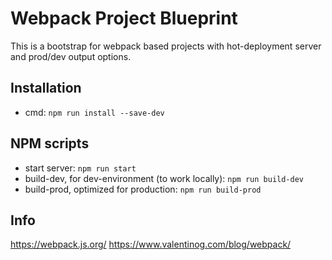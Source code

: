 # Webpack Project Blueprint
This is a bootstrap for webpack based projects with hot-deployment server and prod/dev output options.

## Installation
- cmd: `npm run install --save-dev`

## NPM scripts
- start server: `npm run start`
- build-dev, for dev-environment (to work locally): `npm run build-dev`
- build-prod, optimized for production: `npm run build-prod`

## Info
https://webpack.js.org/
https://www.valentinog.com/blog/webpack/